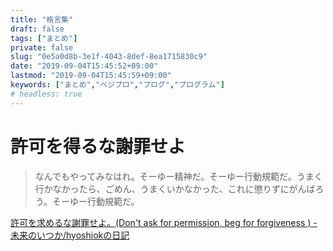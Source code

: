 ```yaml
---
title: "格言集"
draft: false
tags: ["まとめ"]
private: false
slug: "0e5a0d8b-3e1f-4043-8def-8ea1715830c9"
date: "2019-09-04T15:45:52+09:00"
lastmod: "2019-09-04T15:45:59+09:00"
keywords: ["まとめ","ベジプロ","プログ","プログラム"]
# headless: true
---
```


# 許可を得るな謝罪せよ
> なんでもやってみなはれ。そーゆー精神だ。そーゆー行動規範だ。うまく行かなかったら、ごめん、うまくいかなかった、これに懲りずにがんばろう。そーゆー行動規範だ。

[許可を求めるな謝罪せよ。(Don't ask for permission, beg for forgiveness ) - 未来のいつか/hyoshiokの日記](http://hyoshiok.hatenablog.com/entry/20110205/p1)

